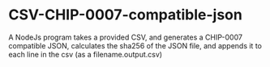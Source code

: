 # CSV-CHIP-0007-compatible-json
A NodeJs program takes a provided CSV, and generates a CHIP-0007 compatible JSON, calculates the sha256 of the JSON file, and appends it to each line in the csv (as a filename.output.csv)
